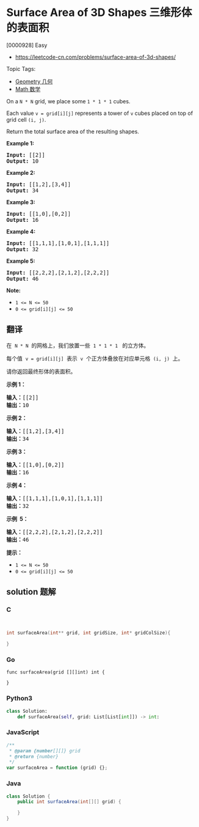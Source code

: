 # Surface Area of 3D Shapes 三维形体的表面积

[0000928] Easy

- https://leetcode-cn.com/problems/surface-area-of-3d-shapes/

Topic Tags:

- [Geometry 几何](https://leetcode-cn.com/tag/geometry/)
- [Math 数学](https://leetcode-cn.com/tag/math/)

On a `N * N` grid, we place some `1 * 1 * 1` cubes.

Each value `v = grid[i][j]` represents a tower of `v` cubes placed on top of grid cell `(i, j)`.

Return the total surface area of the resulting shapes.

**Example 1:**

<pre><strong>Input: </strong><span id="example-input-1-1">[[2]]</span>
<strong>Output: </strong><span id="example-output-1">10</span>
</pre>

**Example 2:**

<pre><strong>Input: </strong><span id="example-input-2-1">[[1,2],[3,4]]</span>
<strong>Output: </strong><span id="example-output-2">34</span>
</pre>

**Example 3:**

<pre><strong>Input: </strong><span id="example-input-3-1">[[1,0],[0,2]]</span>
<strong>Output: </strong><span id="example-output-3">16</span>
</pre>

**Example 4:**

<pre><strong>Input: </strong><span id="example-input-4-1">[[1,1,1],[1,0,1],[1,1,1]]</span>
<strong>Output: </strong><span id="example-output-4">32</span>
</pre>

**Example 5:**

<pre><strong>Input: </strong><span id="example-input-5-1">[[2,2,2],[2,1,2],[2,2,2]]</span>
<strong>Output: </strong><span id="example-output-5">46</span>
</pre>

**Note:**

- `1 <= N <= 50`
- `0 <= grid[i][j] <= 50`

## 翻译

在  `N * N`  的网格上，我们放置一些  `1 * 1 * 1`   的立方体。

每个值  `v = grid[i][j]`  表示  `v`  个正方体叠放在对应单元格  `(i, j)`  上。

请你返回最终形体的表面积。

**示例 1：**

<pre><strong>输入：</strong>[[2]]
<strong>输出：</strong>10
</pre>

**示例 2：**

<pre><strong>输入：</strong>[[1,2],[3,4]]
<strong>输出：</strong>34
</pre>

**示例 3：**

<pre><strong>输入：</strong>[[1,0],[0,2]]
<strong>输出：</strong>16
</pre>

**示例 4：**

<pre><strong>输入：</strong>[[1,1,1],[1,0,1],[1,1,1]]
<strong>输出：</strong>32
</pre>

**示例  5：**

<pre><strong>输入：</strong>[[2,2,2],[2,1,2],[2,2,2]]
<strong>输出：</strong>46
</pre>

**提示：**

- `1 <= N <= 50`
- `0 <= grid[i][j] <= 50`

## solution 题解

### C

```c


int surfaceArea(int** grid, int gridSize, int* gridColSize){

}


```

### Go

```golang
func surfaceArea(grid [][]int) int {

}
```

### Python3

```python
class Solution:
    def surfaceArea(self, grid: List[List[int]]) -> int:

```

### JavaScript

```javascript
/**
 * @param {number[][]} grid
 * @return {number}
 */
var surfaceArea = function (grid) {};
```

### Java

```java
class Solution {
    public int surfaceArea(int[][] grid) {

    }
}
```
